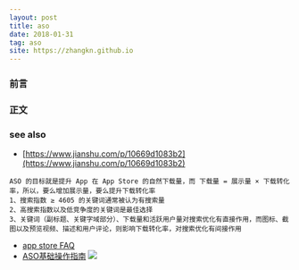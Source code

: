 ```yaml
---
layout: post
title: aso
date: 2018-01-31
tag: aso
site: https://zhangkn.github.io
---
```


### 前言

### 正文



### see also

- [https://www.jianshu.com/p/10669d1083b2](https://www.jianshu.com/p/10669d1083b2)
```
ASO 的目标就是提升 App 在 App Store 的自然下载量，而 下载量 = 展示量 × 下载转化率，所以，要么增加展示量，要么提升下载转化率
1、搜索指数 ≥ 4605 的关键词通常被认为有搜索量
2、高搜索指数以及低竞争度的关键词是最佳选择
3、关键词（副标题、关键字域部分）、下载量和活跃用户量对搜索优化有直接作用，而图标、截图以及预览视频、描述和用户评论，则影响下载转化率，对搜索优化有间接作用
```
- [app store FAQ](https://itunespartner.apple.com/en/apps/faq/App%20Store_Discovery)
- [ASO基础操作指南](https://book.douban.com/review/8644249/)
![](/images/posts/{{page.title}}/aso-seo.png)
